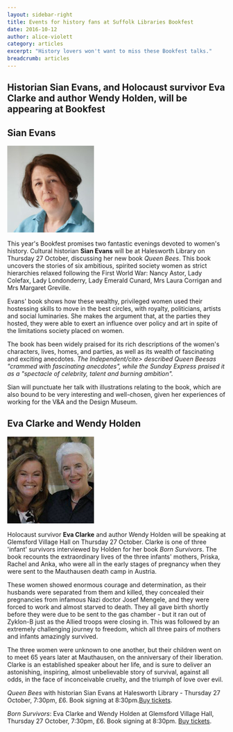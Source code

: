 ```yaml
---
layout: sidebar-right
title: Events for history fans at Suffolk Libraries Bookfest
date: 2016-10-12
author: alice-violett
category: articles
excerpt: "History lovers won't want to miss these Bookfest talks."
breadcrumb: articles
---
```

**Historian Sian Evans, and Holocaust survivor Eva Clarke and author Wendy Holden, will be appearing at Bookfest**
---

## Sian Evans

![Sian Evans](/images/article/bookfest-sian-evans-r.jpg)

This year's Bookfest promises two fantastic evenings devoted to women's history.  Cultural historian **Sian Evans** will be at Halesworth Library on Thursday 27 October, discussing her new book <cite>Queen Bees</cite>.  This book uncovers the stories of six ambitious, spirited society women as strict hierarchies relaxed following the First World War: Nancy Astor, Lady Colefax, Lady Londonderry, Lady Emerald Cunard, Mrs Laura Corrigan and Mrs Margaret Greville.

Evans' book shows how these wealthy, privileged women used their hostessing skills to move in the best circles, with royalty, politicians, artists and social luminaries.  She makes the argument that, at the parties they hosted, they were able to exert an influence over policy and art in spite of the limitations society placed on women.  

The book has been widely praised for its rich descriptions of the women's characters, lives, homes, and parties, as well as its wealth of fascinating and exciting anecdotes.  <cite>The Independent/cite> described <cite>Queen Bees</cite>as "crammed with fascinating anecdotes", while the <cite>Sunday Express</cite> praised it as a "spectacle of celebrity, talent and burning ambition".

Sian will punctuate her talk with illustrations relating to the book, which are also bound to be very interesting and well-chosen, given her experiences of working for the V&A and the Design Museum.

## Eva Clarke and Wendy Holden

![Eva Clarke and Wendy Holden](/images/article/wendy-holden-eva-clarke-200.jpg)

Holocaust survivor **Eva Clarke** and author Wendy Holden will be speaking at Glemsford Village Hall on Thursday 27 October.  Clarke is one of three 'infant' survivors interviewed by Holden for her book <cite>Born Survivors</cite>.  The book recounts the extraordinary lives of the three infants' mothers, Priska, Rachel and Anka, who were all in the early stages of pregnancy when they were sent to the Mauthausen death camp in Austria.  

These women showed enormous courage and determination, as their husbands were separated from them and killed, they concealed their pregnancies from infamous Nazi doctor Josef Mengele, and they were forced to work and almost starved to death.  They all gave birth shortly before they were due to be sent to the gas chamber - but it ran out of Zyklon-B just as the Allied troops were closing in.  This was followed by an extremely challenging journey to freedom, which all three pairs of mothers and infants amazingly survived.   

The three women were unknown to one another, but their children went on to meet 65 years later at Mauthausen, on the anniversary of their liberation.  Clarke is an established speaker about her life, and is sure to deliver an astonishing, inspiring, almost unbelievable story of survival, against all odds, in the face of inconceivable cruelty, and the triumph of love over evil.

<div class="{% include /c/generic-panel.html %}">

<p><cite>Queen Bees</cite> with historian Sian Evans at Halesworth Library - Thursday 27 October, 7:30pm, £6.  Book signing at 8:30pm.<a href="https://www.eventbrite.co.uk/e/meeting-queen-bees-with-historian-sian-evans-tickets-26754017988">Buy tickets</a>.</p>

<p><cite>Born Survivors</cite>: Eva Clarke and Wendy Holden at Glemsford Village Hall, Thursday 27 October, 7:30pm, £6.   Book signing at 8:30pm. <a href="https://www.eventbrite.co.uk/e/born-survivors-eva-clarke-with-author-wendy-holden-tickets-27624969026">Buy tickets</a>.</p>
</div>
